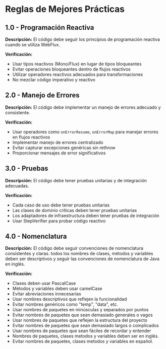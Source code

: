 # Reglas de Mejores Prácticas

## 1.0 - Programación Reactiva

**Descripción:** El código debe seguir los principios de programación reactiva cuando se utiliza WebFlux.

**Verificación:**
- Usar tipos reactivos (Mono/Flux) en lugar de tipos bloqueantes
- Evitar operaciones bloqueantes dentro de flujos reactivos
- Utilizar operadores reactivos adecuados para transformaciones
- No mezclar código imperativo y reactivo

## 2.0 - Manejo de Errores

**Descripción:** El código debe implementar un manejo de errores adecuado y consistente.

**Verificación:**
- Usar operadores como `onErrorResume`, `onErrorMap` para manejar errores en flujos reactivos
- Implementar manejo de errores centralizado
- Evitar capturar excepciones genéricas sin rethrow
- Proporcionar mensajes de error significativos

## 3.0 - Pruebas

**Descripción:** El código debe tener pruebas unitarias y de integración adecuadas.

**Verificación:**
- Cada caso de uso debe tener pruebas unitarias
- Las clases de dominio críticas deben tener pruebas unitarias
- Los adaptadores de infraestructura deben tener pruebas de integración
- Usar StepVerifier para probar código reactivo

## 4.0 - Nomenclatura

**Descripción:** El código debe seguir convenciones de nomenclatura consistentes y claras. todos los nombres de clases, métodos y variables deben ser descriptivos y seguir las convenciones de nomenclatura de Java en inglés.

**Verificación:**
- Clases deben usar PascalCase
- Métodos y variables deben usar camelCase
- Evitar abreviaciones innecesarias
- Usar nombres descriptivos que reflejen la funcionalidad
- Evitar nombres genéricos como "temp", "data", etc.
- Usar nombres de paquetes en minúsculas y separados por puntos
- Evitar nombres de paquetes que sean demasiado generales o vagos
- Usar nombres de paquetes que reflejen la estructura del proyecto
- Evitar nombres de paquetes que sean demasiado largos o complicados
- Usar nombres de paquetes que sean fáciles de recordar y entender
- Nombres de paquetes, clases metodos y variables deben ser en inglés.
- Evitar nombres de paquetes, clases metodos y variables en español.
